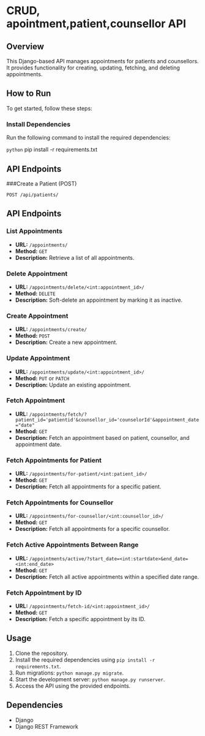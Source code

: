 
# CRUD, apointment,patient,counsellor API
## Overview

This Django-based API manages appointments for patients and counsellors. It provides functionality for creating, updating, fetching, and deleting appointments.


## How to Run

To get started, follow these steps:

### Install Dependencies

Run the following command to install the required dependencies:

```python```
pip install -r requirements.txt

## API Endpoints
###Create a Patient (POST)

    POST /api/patients/


## API Endpoints

### List Appointments

- **URL:** `/appointments/`
- **Method:** `GET`
- **Description:** Retrieve a list of all appointments.

### Delete Appointment

- **URL:** `/appointments/delete/<int:appointment_id>/`
- **Method:** `DELETE`
- **Description:** Soft-delete an appointment by marking it as inactive.

### Create Appointment

- **URL:** `/appointments/create/`
- **Method:** `POST`
- **Description:** Create a new appointment.

### Update Appointment

- **URL:** `/appointments/update/<int:appointment_id>/`
- **Method:** `PUT` or `PATCH`
- **Description:** Update an existing appointment.

### Fetch Appointment

- **URL:** `/appointments/fetch/?patient_id='patientid'&counsellor_id='counselorId'&appointment_date="date"`
- **Method:** `GET`
- **Description:** Fetch an appointment based on patient, counsellor, and appointment date.

### Fetch Appointments for Patient

- **URL:** `/appointments/for-patient/<int:patient_id>/`
- **Method:** `GET`
- **Description:** Fetch all appointments for a specific patient.

### Fetch Appointments for Counsellor

- **URL:** `/appointments/for-counsellor/<int:counsellor_id>/`
- **Method:** `GET`
- **Description:** Fetch all appointments for a specific counsellor.

### Fetch Active Appointments Between Range

- **URL:** `/appointments/active/?start_date=<int:startdate>&end_date=<int:end_date>`
- **Method:** `GET`
- **Description:** Fetch all active appointments within a specified date range.

### Fetch Appointment by ID

- **URL:** `/appointments/fetch-id/<int:appointment_id>/`
- **Method:** `GET`
- **Description:** Fetch a specific appointment by its ID.

## Usage

1. Clone the repository.
2. Install the required dependencies using `pip install -r requirements.txt`.
3. Run migrations: `python manage.py migrate`.
4. Start the development server: `python manage.py runserver`.
5. Access the API using the provided endpoints.

## Dependencies

- Django
- Django REST Framework
